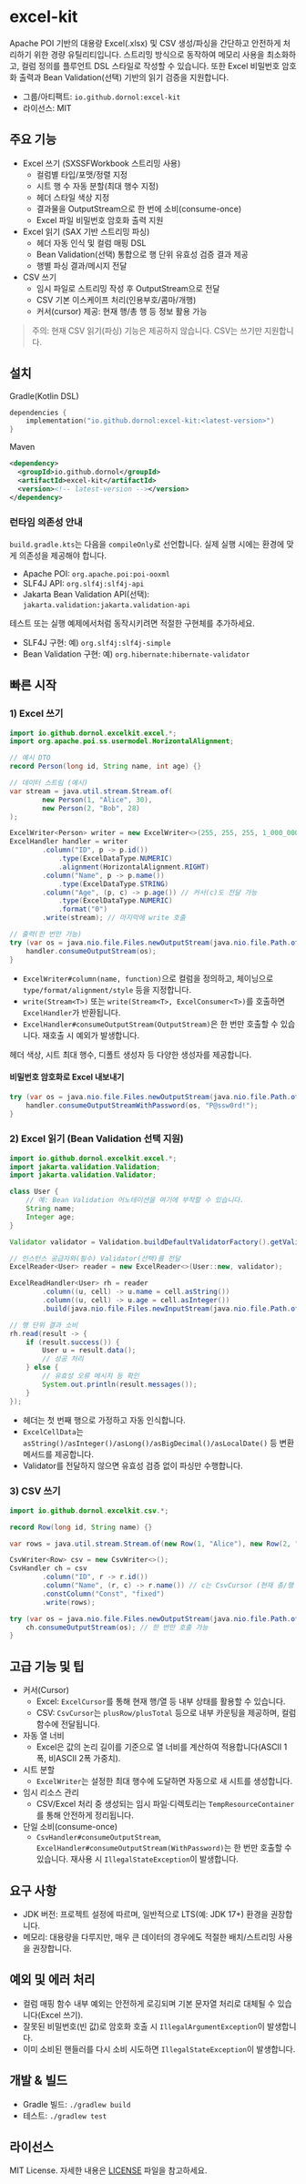 # excel-kit

Apache POI 기반의 대용량 Excel(.xlsx) 및 CSV 생성/파싱을 간단하고 안전하게 처리하기 위한 경량 유틸리티입니다. 스트리밍 방식으로 동작하여 메모리 사용을 최소화하고, 컬럼 정의를 플루언트 DSL 스타일로 작성할 수 있습니다. 또한 Excel 비밀번호 암호화 출력과 Bean Validation(선택) 기반의 읽기 검증을 지원합니다.

- 그룹/아티팩트: `io.github.dornol:excel-kit`
- 라이선스: MIT

## 주요 기능
- Excel 쓰기 (SXSSFWorkbook 스트리밍 사용)
  - 컬럼별 타입/포맷/정렬 지정
  - 시트 행 수 자동 분할(최대 행수 지정)
  - 헤더 스타일 색상 지정
  - 결과물을 OutputStream으로 한 번에 소비(consume-once)
  - Excel 파일 비밀번호 암호화 출력 지원
- Excel 읽기 (SAX 기반 스트리밍 파싱)
  - 헤더 자동 인식 및 컬럼 매핑 DSL
  - Bean Validation(선택) 통합으로 행 단위 유효성 검증 결과 제공
  - 행별 파싱 결과/메시지 전달
- CSV 쓰기
  - 임시 파일로 스트리밍 작성 후 OutputStream으로 전달
  - CSV 기본 이스케이프 처리(인용부호/콤마/개행)
  - 커서(cursor) 제공: 현재 행/총 행 등 정보 활용 가능

> 주의: 현재 CSV 읽기(파싱) 기능은 제공하지 않습니다. CSV는 쓰기만 지원합니다.

## 설치
Gradle(Kotlin DSL)
```kotlin
dependencies {
    implementation("io.github.dornol:excel-kit:<latest-version>")
}
```

Maven
```xml
<dependency>
  <groupId>io.github.dornol</groupId>
  <artifactId>excel-kit</artifactId>
  <version><!-- latest-version --></version>
</dependency>
```

### 런타임 의존성 안내
`build.gradle.kts`는 다음을 `compileOnly`로 선언합니다. 실제 실행 시에는 환경에 맞게 의존성을 제공해야 합니다.
- Apache POI: `org.apache.poi:poi-ooxml`
- SLF4J API: `org.slf4j:slf4j-api`
- Jakarta Bean Validation API(선택): `jakarta.validation:jakarta.validation-api`

테스트 또는 실행 예제에서처럼 동작시키려면 적절한 구현체를 추가하세요.
- SLF4J 구현: 예) `org.slf4j:slf4j-simple`
- Bean Validation 구현: 예) `org.hibernate:hibernate-validator`

## 빠른 시작

### 1) Excel 쓰기
```java
import io.github.dornol.excelkit.excel.*;
import org.apache.poi.ss.usermodel.HorizontalAlignment;

// 예시 DTO
record Person(long id, String name, int age) {}

// 데이터 스트림 (예시)
var stream = java.util.stream.Stream.of(
        new Person(1, "Alice", 30),
        new Person(2, "Bob", 28)
);

ExcelWriter<Person> writer = new ExcelWriter<>(255, 255, 255, 1_000_000); // 헤더색(흰색), 시트당 최대행
ExcelHandler handler = writer
        .column("ID", p -> p.id())
            .type(ExcelDataType.NUMERIC)
            .alignment(HorizontalAlignment.RIGHT)
        .column("Name", p -> p.name())
            .type(ExcelDataType.STRING)
        .column("Age", (p, c) -> p.age()) // 커서(c)도 전달 가능
            .type(ExcelDataType.NUMERIC)
            .format("0")
        .write(stream); // 마지막에 write 호출

// 출력(한 번만 가능)
try (var os = java.nio.file.Files.newOutputStream(java.nio.file.Path.of("people.xlsx"))) {
    handler.consumeOutputStream(os);
}
```

- `ExcelWriter#column(name, function)`으로 컬럼을 정의하고, 체이닝으로 `type/format/alignment/style` 등을 지정합니다.
- `write(Stream<T>)` 또는 `write(Stream<T>, ExcelConsumer<T>)`를 호출하면 `ExcelHandler`가 반환됩니다.
- `ExcelHandler#consumeOutputStream(OutputStream)`은 한 번만 호출할 수 있습니다. 재호출 시 예외가 발생합니다.

헤더 색상, 시트 최대 행수, 디폴트 생성자 등 다양한 생성자를 제공합니다.

#### 비밀번호 암호화로 Excel 내보내기
```java
try (var os = java.nio.file.Files.newOutputStream(java.nio.file.Path.of("secret.xlsx"))) {
    handler.consumeOutputStreamWithPassword(os, "P@ssw0rd!");
}
```

### 2) Excel 읽기 (Bean Validation 선택 지원)
```java
import io.github.dornol.excelkit.excel.*;
import jakarta.validation.Validation;
import jakarta.validation.Validator;

class User {
    // 예: Bean Validation 어노테이션을 여기에 부착할 수 있습니다.
    String name;
    Integer age;
}

Validator validator = Validation.buildDefaultValidatorFactory().getValidator();

// 인스턴스 공급자와(필수) Validator(선택)를 전달
ExcelReader<User> reader = new ExcelReader<>(User::new, validator);

ExcelReadHandler<User> rh = reader
        .column((u, cell) -> u.name = cell.asString())
        .column((u, cell) -> u.age = cell.asInteger())
        .build(java.nio.file.Files.newInputStream(java.nio.file.Path.of("users.xlsx")));

// 행 단위 결과 소비
rh.read(result -> {
    if (result.success()) {
        User u = result.data();
        // 성공 처리
    } else {
        // 유효성 오류 메시지 등 확인
        System.out.println(result.messages());
    }
});
```

- 헤더는 첫 번째 행으로 가정하고 자동 인식합니다.
- `ExcelCellData`는 `asString()/asInteger()/asLong()/asBigDecimal()/asLocalDate()` 등 변환 메서드를 제공합니다.
- Validator를 전달하지 않으면 유효성 검증 없이 파싱만 수행합니다.

### 3) CSV 쓰기
```java
import io.github.dornol.excelkit.csv.*;

record Row(long id, String name) {}

var rows = java.util.stream.Stream.of(new Row(1, "Alice"), new Row(2, "Bob"));

CsvWriter<Row> csv = new CsvWriter<>();
CsvHandler ch = csv
        .column("ID", r -> r.id())
        .column("Name", (r, c) -> r.name()) // c는 CsvCursor (현재 총/행 카운터 등)
        .constColumn("Const", "fixed")
        .write(rows);

try (var os = java.nio.file.Files.newOutputStream(java.nio.file.Path.of("rows.csv"))) {
    ch.consumeOutputStream(os); // 한 번만 호출 가능
}
```

## 고급 기능 및 팁
- 커서(Cursor)
  - Excel: `ExcelCursor`를 통해 현재 행/열 등 내부 상태를 활용할 수 있습니다.
  - CSV: `CsvCursor`는 `plusRow/plusTotal` 등으로 내부 카운팅을 제공하며, 컬럼 함수에 전달됩니다.
- 자동 열 너비
  - Excel은 값의 논리 길이를 기준으로 열 너비를 계산하여 적용합니다(ASCII 1폭, 비ASCII 2폭 가중치).
- 시트 분할
  - `ExcelWriter`는 설정한 최대 행수에 도달하면 자동으로 새 시트를 생성합니다.
- 임시 리소스 관리
  - CSV/Excel 처리 중 생성되는 임시 파일·디렉토리는 `TempResourceContainer`를 통해 안전하게 정리됩니다.
- 단일 소비(consume-once)
  - `CsvHandler#consumeOutputStream`, `ExcelHandler#consumeOutputStream(WithPassword)`는 한 번만 호출할 수 있습니다. 재사용 시 `IllegalStateException`이 발생합니다.

## 요구 사항
- JDK 버전: 프로젝트 설정에 따르며, 일반적으로 LTS(예: JDK 17+) 환경을 권장합니다.
- 메모리: 대용량을 다루지만, 매우 큰 데이터의 경우에도 적절한 배치/스트리밍 사용을 권장합니다.

## 예외 및 에러 처리
- 컬럼 매핑 함수 내부 예외는 안전하게 로깅되며 기본 문자열 처리로 대체될 수 있습니다(Excel 쓰기).
- 잘못된 비밀번호(빈 값)로 암호화 호출 시 `IllegalArgumentException`이 발생합니다.
- 이미 소비된 핸들러를 다시 소비 시도하면 `IllegalStateException`이 발생합니다.

## 개발 & 빌드
- Gradle 빌드: `./gradlew build`
- 테스트: `./gradlew test`

## 라이선스
MIT License. 자세한 내용은 [LICENSE](./LICENSE) 파일을 참고하세요.
